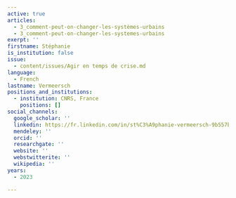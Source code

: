 ```yaml
---
active: true
articles:
  - 3_comment-peut-on-changer-les-systèmes-urbains
  - 3_comment-peut-on-changer-les-systemes-urbains
exerpt: ''
firstname: Stéphanie
is_institution: false
issue:
  - content/issues/Agir en temps de crise.md
language:
  - French
lastname: Vermeersch
positions_and_institutions:
  - institution: CNRS, France
    positions: []
social_channels:
  google_scholar: ''
  linkedin: https://fr.linkedin.com/in/st%C3%A9phanie-vermeersch-9b557b86
  mendeley: ''
  orcid: ''
  researchgate: ''
  website: ''
  webstwitterite: ''
  wikipedia: ''
years:
  - 2023

---
```

